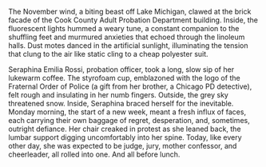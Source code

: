 The November wind, a biting beast off Lake Michigan, clawed at the brick facade of the Cook County Adult Probation Department building. Inside, the fluorescent lights hummed a weary tune, a constant companion to the shuffling feet and murmured anxieties that echoed through the linoleum halls. Dust motes danced in the artificial sunlight, illuminating the tension that clung to the air like static cling to a cheap polyester suit.

Seraphina Emilia Rossi, probation officer, took a long, slow sip of her lukewarm coffee. The styrofoam cup, emblazoned with the logo of the Fraternal Order of Police (a gift from her brother, a Chicago PD detective), felt rough and insulating in her numb fingers. Outside, the grey sky threatened snow. Inside, Seraphina braced herself for the inevitable. Monday morning, the start of a new week, meant a fresh influx of faces, each carrying their own baggage of regret, desperation, and, sometimes, outright defiance. Her chair creaked in protest as she leaned back, the lumbar support digging uncomfortably into her spine. Today, like every other day, she was expected to be judge, jury, mother confessor, and cheerleader, all rolled into one. And all before lunch.
